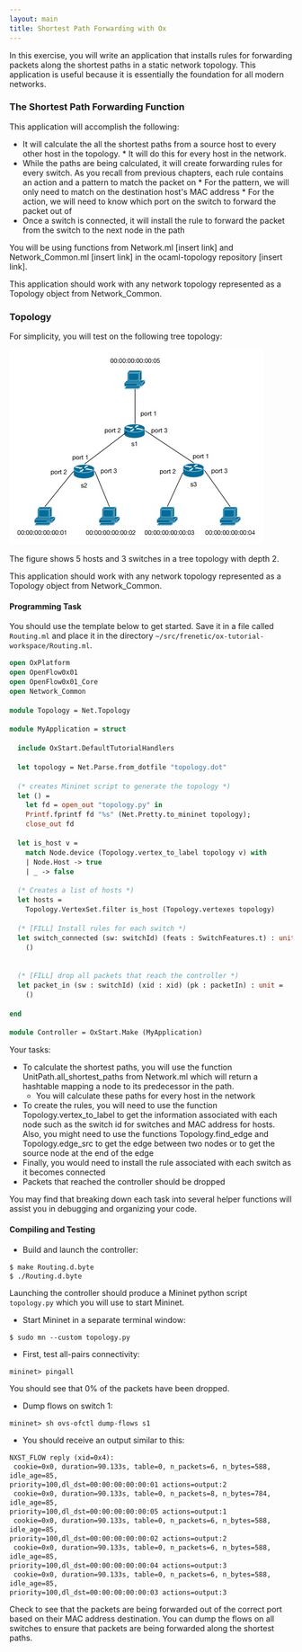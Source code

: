 ```yaml
---
layout: main
title: Shortest Path Forwarding with Ox
---
```


In this exercise, you will write an application that installs rules for forwarding packets along the shortest 
paths in a static network topology. This application is useful because it is essentially the foundation for all 
modern networks.

### The Shortest Path Forwarding Function

This application will accomplish the following:
 * It will calculate the all the shortest paths from a source host to every other host in the topology.
       * It will do this for every host in the network.
 * While the paths are being calculated, it will create forwarding rules for every switch. As you recall from
 previous chapters, each rule contains an action and a pattern to match the packet on
       * For the pattern, we will only need to match on the destination host's MAC address
       * For the action, we will need to know which port on the switch to forward the packet out of
 * Once a switch is connected, it will install the rule to forward the packet from the switch to the next
   node in the path

You will be using functions from Network.ml [insert link] and Network_Common.ml [insert link] in the
 ocaml-topology repository [insert link].

This application should work with any network topology represented as a Topology object from Network_Common.

### Topology

For simplicity, you will test on the following tree topology: 

![images](../images/Routing.jpg)

The figure shows 5 hosts and 3 switches in a tree topology with depth 2. 

This application should work with any network topology represented as a Topology object from Network_Common.

#### Programming Task

You should use the template below to get started. Save it in a file called  `Routing.ml` and
place it in the directory `~/src/frenetic/ox-tutorial-workspace/Routing.ml`.

 ~~~ocaml
 open OxPlatform
 open OpenFlow0x01
 open OpenFlow0x01_Core
 open Network_Common

 module Topology = Net.Topology
 
 module MyApplication = struct

   include OxStart.DefaultTutorialHandlers

   let topology = Net.Parse.from_dotfile "topology.dot"
   
   (* creates Mininet script to generate the topology *)
   let () = 
     let fd = open_out "topology.py" in 
     Printf.fprintf fd "%s" (Net.Pretty.to_mininet topology);
     close_out fd

   let is_host v = 
     match Node.device (Topology.vertex_to_label topology v) with 
     | Node.Host -> true 
     | _ -> false  
  
   (* Creates a list of hosts *)
   let hosts = 
     Topology.VertexSet.filter is_host (Topology.vertexes topology)

   (* [FILL] Install rules for each switch *)
   let switch_connected (sw: switchId) (feats : SwitchFeatures.t) : unit = 
     ()
    

   (* [FILL] drop all packets that reach the controller *)
   let packet_in (sw : switchId) (xid : xid) (pk : packetIn) : unit =
     ()

 end
  
 module Controller = OxStart.Make (MyApplication)
 ~~~

Your tasks:

 * To calculate the shortest paths, you will use the function UnitPath.all_shortest_paths from Network.ml which will 
 return a hashtable mapping a node to its predecessor in the path. 
      * You will calculate these paths for every host in the network 
 * To create the rules, you will need to use the function Topology.vertex_to_label to get the information associated with 
 each node such as the switch id for switches and MAC address for hosts. Also, you might need to use the functions 
 Topology.find_edge and Topology.edge_src to get the edge between two nodes or to get the source node at the end of 
 the edge 
 * Finally, you would need to install the rule associated with each switch as it becomes connected
 * Packets that reached the controller should be dropped

You may find that breaking down each task into several helper functions will assist you in debugging and organizing
your code.


#### Compiling and Testing

 * Build and launch the controller:

 ~~~shell
 $ make Routing.d.byte
 $ ./Routing.d.byte
 ~~~

 Launching the controller should produce a Mininet python script `topology.py` which you will use to start Mininet.

 * Start Mininet in a separate terminal window:

 ~~~shell
 $ sudo mn --custom topology.py
 ~~~

 * First, test all-pairs connectivity:

 ~~~
 mininet> pingall
 ~~~

 You should see that 0% of the packets have been dropped.

  
 * Dump flows on switch 1:

 ~~~
 mininet> sh ovs-ofctl dump-flows s1
 ~~~

 * You should receive an output similar to this:

 ~~~
 NXST_FLOW reply (xid=0x4):
  cookie=0x0, duration=90.133s, table=0, n_packets=6, n_bytes=588, idle_age=85, 
 priority=100,dl_dst=00:00:00:00:00:01 actions=output:2
  cookie=0x0, duration=90.133s, table=0, n_packets=8, n_bytes=784, idle_age=85, 
 priority=100,dl_dst=00:00:00:00:00:05 actions=output:1
  cookie=0x0, duration=90.133s, table=0, n_packets=6, n_bytes=588, idle_age=85, 
 priority=100,dl_dst=00:00:00:00:00:02 actions=output:2
  cookie=0x0, duration=90.133s, table=0, n_packets=6, n_bytes=588, idle_age=85, 
 priority=100,dl_dst=00:00:00:00:00:04 actions=output:3
  cookie=0x0, duration=90.133s, table=0, n_packets=6, n_bytes=588, idle_age=85, 
 priority=100,dl_dst=00:00:00:00:00:03 actions=output:3
 ~~~

 Check to see that the packets are being forwarded out of the correct port based on
 their MAC address destination. You can dump the flows on all switches to ensure that
 packets are being forwarded along the shortest paths. 
